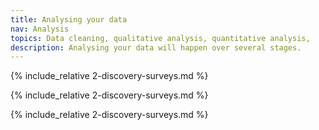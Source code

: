 ```yaml
---
title: Analysing your data
nav: Analysis
topics: Data cleaning, qualitative analysis, quantitative analysis, 
description: Analysing your data will happen over several stages.
---
```


{% include_relative 2-discovery-surveys.md %}

{% include_relative 2-discovery-surveys.md %}

{% include_relative 2-discovery-surveys.md %}

